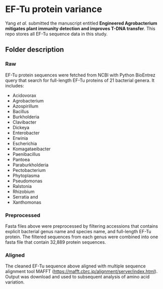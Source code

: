 # EF-Tu protein variance


Yang *et al.* submitted the manuscript entitled __Engineered Agrobacterium mitigates plant immunity detection and improves T-DNA transfer__. This repo stores all EF-Tu sequence data in this study.

## Folder description

### Raw

EF-Tu protein sequences were fetched from NCBI with Python BioEntrez query that search for full-length EF-Tu proteins of 21 bacterial genera. It includes:
- Acidovorax
- Agrobacterium
- Azospirillum
- Bacillus
- Burkholderia
- Clavibacter
- Dickeya
- Enterobacter
- Erwinia
- Escherichia
- Komagataeibacter
- Paenibacillus
- Pantoea
- Paraburkholderia
- Pectobacterium
- Phytoplasma
- Pseudomonas
- Ralstonia
- Rhizobium
- Serratia and 
- Xanthomonas 


### Preprocessed

Fasta files above were preprocessed by filtering accessions that contains explicit bacterial genus name and species name, and full-length EF-Tu protein. The filtered sequences from each genus were combined into one fasta file that contain 32,889 protein sequences.


### Aligned

The cleaned EF-Tu sequence above aligned with multiple sequence alignment tool MAFFT (https://mafft.cbrc.jp/alignment/server/index.html). Output was download and used to subsequent analysis of amino acid variation. 
